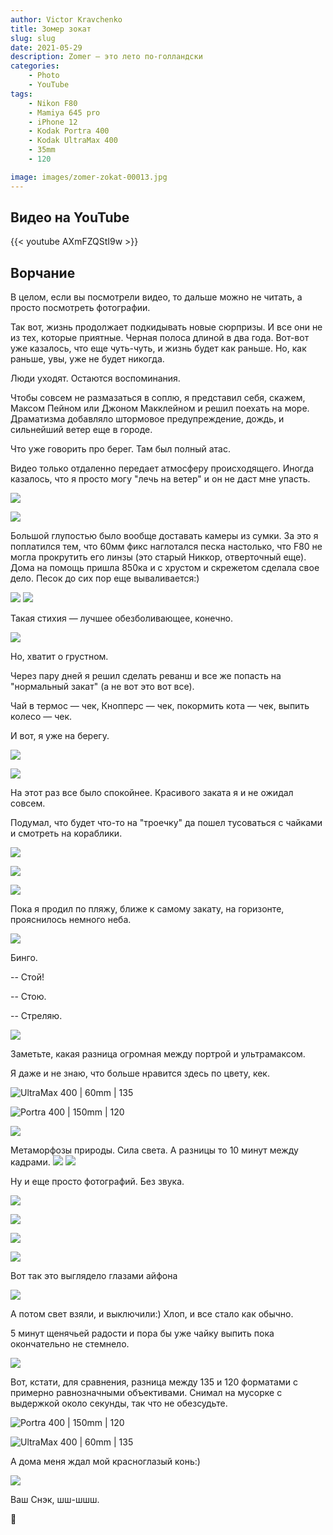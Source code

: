 ```yaml
---
author: Victor Kravchenko
title: Зомер зокат
slug: slug
date: 2021-05-29
description: Zomer — это лето по-голландски
categories:
    - Photo
    - YouTube
tags:
    - Nikon F80
    - Mamiya 645 pro
    - iPhone 12
    - Kodak Portra 400
    - Kodak UltraMax 400
    - 35mm
    - 120

image: images/zomer-zokat-00013.jpg
---
```


## Видео на YouTube
{{< youtube AXmFZQStI9w >}}

## Ворчание

В целом, если вы посмотрели видео, то дальше можно не читать, а просто посмотреть фотографии.

Так вот, жизнь продолжает подкидывать новые сюрпризы. И все они не из тех, которые приятные. Черная полоса длиной в два года. Вот-вот уже казалось, что еще чуть-чуть, и жизнь будет как раньше. Но, как раньше, увы, уже не будет никогда.

Люди уходят. Остаются воспоминания. 

Чтобы совсем не размазаться в соплю, я представил себя, скажем, Максом Пейном или Джоном Макклейном и решил поехать на море. Драматизма добавляло штормовое предупреждение, дождь, и сильнейший ветер еще в городе.

Что уже говорить про берег. Там был полный атас.

Видео только отдаленно передает атмосферу происходящего. Иногда казалось, что я просто могу "лечь на ветер" и он не даст мне упасть.


![](images/zomer-zokat-00001.jpg)

![](images/zomer-zokat-00002.jpg)

Большой глупостью было вообще доставать камеры из сумки. За это я поплатился тем, что 60мм фикс наглотался песка настолько, что F80 не могла прокрутить его линзы (это старый Никкор, отверточный еще). Дома на помощь пришла 850ка и с хрустом и скрежетом сделала свое дело. Песок до сих пор еще вываливается:)

![](images/zomer-zokat-00004.jpg)
![](images/zomer-zokat-00005.jpg)

Такая стихия — лучшее обезболивающее, конечно.

![](images/zomer-zokat-00003.jpg)


Но, хватит о грустном.

Через пару дней я решил сделать реванш и все же попасть на "нормальный закат" (а не вот это вот все).

Чай в термос — чек, Кнопперс — чек, покормить кота — чек, выпить колесо — чек.

И вот, я уже на берегу.

![](images/zomer-zokat-00006.jpg)

![](images/zomer-zokat-00007.jpg)

На этот раз все было спокойнее. Красивого заката я и не ожидал совсем.

Подумал, что будет что-то на "троечку" да пошел тусоваться с чайками и смотреть на кораблики.

![](images/zomer-zokat-00009.jpg)

![](images/zomer-zokat-00008.jpg)

![](images/zomer-zokat-00010.jpg)

Пока я продил по пляжу, ближе к самому закату, на горизонте, прояснилось немного неба.

![](images/zomer-zokat-00012.jpg)

Бинго.

-- Стой!

-- Стою.

-- Стреляю.


![](images/zomer-zokat-00011.jpg)


Заметьте, какая разница огромная между портрой и ультрамаксом.

Я даже и не знаю, что больше нравится здесь по цвету, кек.

![UltraMax 400 | 60mm | 135](images/zomer-zokat-00013.jpg)

![Portra 400 | 150mm | 120](images/zomer-zokat-00014.jpg)

![](images/zomer-zokat-00015.jpg)

Метаморфозы природы. Сила света. А разницы то 10 минут между кадрами.
![](images/zomer-zokat-00016.jpg)
![](images/zomer-zokat-00017.jpg)

Ну и еще просто фотографий. Без звука.

![](images/zomer-zokat-00018.jpg)

![](images/zomer-zokat-00019.jpg)

![](images/zomer-zokat-00020.jpg)

![](images/zomer-zokat-00021.jpg)

Вот так это выглядело глазами айфона

![](images/zomer-zokat-00022.jpg)

А потом свет взяли, и выключили:) Хлоп, и все стало как обычно. 

5 минут щенячьей радости и пора бы уже чайку выпить пока окончательно не стемнело.

![](images/zomer-zokat-00025.jpg)

Вот, кстати, для сравнения, разница между 135 и 120 форматами с примерно равнозначными объективами. 
Снимал на мусорке с выдержкой около секунды, так что не обезсудьте.

![Portra 400 | 150mm | 120](images/zomer-zokat-00023.jpg)

![UltraMax 400 | 60mm | 135](images/zomer-zokat-00024.jpg)

А дома меня ждал мой красноглазый конь:)

![](images/zomer-zokat-00026.jpg)

Ваш Снэк, шш-шшш.

🐍 